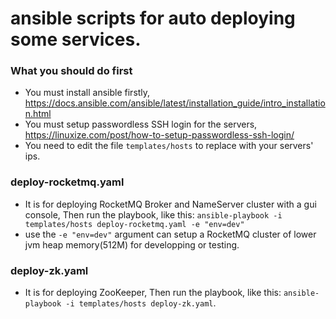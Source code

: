 # ansible scripts for auto deploying some services.
### What you should do first
* You must install ansible firstly, https://docs.ansible.com/ansible/latest/installation_guide/intro_installation.html
* You must setup passwordless SSH login for the servers, https://linuxize.com/post/how-to-setup-passwordless-ssh-login/
* You need to edit the file ```templates/hosts``` to replace with your servers' ips.

### deploy-rocketmq.yaml 
* It is for deploying RocketMQ Broker and NameServer cluster with a gui console, Then run the playbook, like this:
        ``` ansible-playbook -i templates/hosts deploy-rocketmq.yaml -e "env=dev" ```
* use the ``` -e "env=dev" ``` argument can setup a RocketMQ cluster of lower jvm heap memory(512M) for developping or testing.

### deploy-zk.yaml 
* It is for deploying ZooKeeper, Then run the playbook, like this: 
        ``` ansible-playbook -i templates/hosts deploy-zk.yaml ```.
